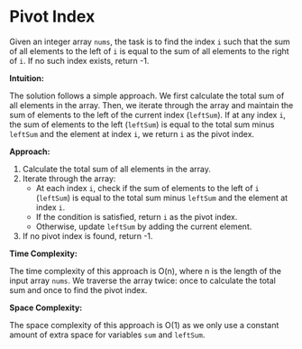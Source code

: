 # Pivot Index

Given an integer array `nums`, the task is to find the index `i` such that the sum of all elements to the left of `i` is equal to the sum of all elements to the right of `i`. If no such index exists, return -1.

**Intuition:**

The solution follows a simple approach. We first calculate the total sum of all elements in the array. Then, we iterate through the array and maintain the sum of elements to the left of the current index (`leftSum`). If at any index `i`, the sum of elements to the left (`leftSum`) is equal to the total sum minus `leftSum` and the element at index `i`, we return `i` as the pivot index.

**Approach:**

1. Calculate the total sum of all elements in the array.
2. Iterate through the array:
   - At each index `i`, check if the sum of elements to the left of `i` (`leftSum`) is equal to the total sum minus `leftSum` and the element at index `i`.
   - If the condition is satisfied, return `i` as the pivot index.
   - Otherwise, update `leftSum` by adding the current element.
3. If no pivot index is found, return -1.

**Time Complexity:**

The time complexity of this approach is O(n), where n is the length of the input array `nums`. We traverse the array twice: once to calculate the total sum and once to find the pivot index.

**Space Complexity:**

The space complexity of this approach is O(1) as we only use a constant amount of extra space for variables `sum` and `leftSum`.



